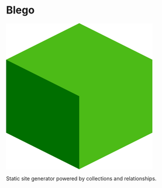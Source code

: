 # Blego

![Blego](https://raw.githubusercontent.com/MattStypa/assets/master/blego/blego.svg)

Static site generator powered by collections and relationships.
